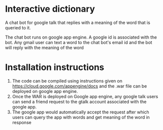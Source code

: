Interactive dictionary
==========

A chat bot for google talk that replies with a meaning of the word that is queried to it.

The chat bot runs on google app engine. A google id is associated with the bot. 
Any gmail user can text a word to the chat bot's email id and the bot will reply with the meaning of the word

Installation instructions
==========

1. The code can be compiled using instructions given on https://cloud.google.com/appengine/docs
and the .war file can be deployed on google app engine.
2. Once the WAR is deployed on Google app engine, any google talk users can send a friend request to the gtalk account associated with the google app.
3. The google app would automatically accept the request after which users can query the app with words and get meaning of the word in response

